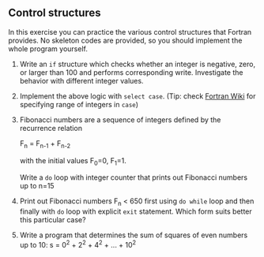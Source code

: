 ## Control structures

In this exercise you can practice the various control structures that 
Fortran provides. No skeleton codes are provided, so you should implement 
the whole program yourself.

1. Write an `if` structure which checks whether an integer is negative, 
   zero, or larger than 100 and performs corresponding write. Investigate 
   the behavior with different integer values.

2. Implement the above logic with `select case`. (Tip: check
   [Fortran Wiki](http://fortranwiki.org/fortran/show/case) for specifying
   range of integers in `case`)

3. Fibonacci numbers are a sequence of integers defined by the recurrence 
   relation 
   
   F<sub>n</sub> = F<sub>n-1</sub> + F<sub>n-2</sub>
 
   with the initial values F<sub>0</sub>=0, F<sub>1</sub>=1.

   Write a `do` loop with integer counter that prints out Fibonacci numbers up
   to n=15

4. Print out Fibonacci numbers F<sub>n</sub> < 650 first using `do while` loop 
   and then finally with `do` loop with explicit `exit` statement.
   Which form suits better this particular case?

5. Write a program that determines the sum of squares of even numbers
   up to 10: s = 0<sup>2</sup> + 2<sup>2</sup> + 4<sup>2</sup> + ... + 10<sup>2</sup>
